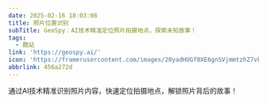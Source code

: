 ```yaml
---
date: 2025-02-16 18:03:08
title: 照片位置识别
subTitle: GeoSpy：AI技术精准定位照片拍摄地点，探索未知故事！
tags:
  - 酷站
link: 'https://geospy.ai/'
icon: 'https://framerusercontent.com/images/20yadHUGf0XE6gnSVjmmtzhZ7vk.png'
abbrlink: 456a272d
---
```


通过AI技术精准识别照片内容，快速定位拍摄地点，解锁照片背后的故事！